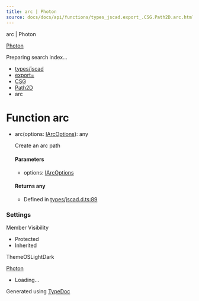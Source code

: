 ```yaml
---
title: arc | Photon
source: docs/docs/api/functions/types_jscad.export_.CSG.Path2D.arc.html
---
```


arc | Photon

[Photon](../index.md)




Preparing search index...

* [types/jscad](../modules/types_jscad.md)
* [export=](../modules/types_jscad.export_.md)
* [CSG](../modules/types_jscad.export_.CSG.md)
* [Path2D](../modules/types_jscad.export_.CSG.Path2D.md)
* arc

# Function arc

* arc(options: [IArcOptions](../interfaces/types_jscad.export_.CSG.IArcOptions.md)): any

  Create an arc path

  #### Parameters

  + options: [IArcOptions](../interfaces/types_jscad.export_.CSG.IArcOptions.md)

  #### Returns any

  + Defined in [types/jscad.d.ts:89](https://github.com/mwhite454/photon/blob/main/packages/photon/src/types/jscad.d.ts#L89)

### Settings

Member Visibility

* Protected
* Inherited

ThemeOSLightDark

[Photon](../index.md)

* Loading...

Generated using [TypeDoc](https://typedoc.org/)
